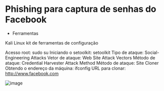 # Phishing para captura de senhas do Facebook

- Ferramentas

Kali Linux
kit de ferramentas de configuração

Acesso root: sudo su
Iniciando o setoolkit: setoolkit
Tipo de ataque: Social-Engineering Attacks
Vetor de ataque: Web Site Attack Vectors
Método de ataque: Credential Harvester Attack Method 
Método de ataque: Site Cloner
Obtendo o endereço da máquina: ifconfig
URL para clonar: http://www.facebook.com


![image](https://github.com/user-attachments/assets/c9a1de80-8d9f-4dcc-99a2-823d322d48ce)



